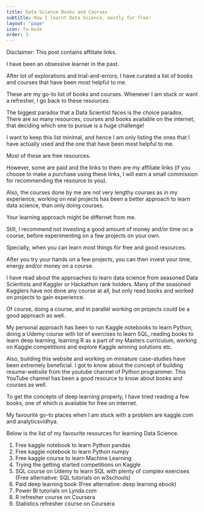 ```yaml
---
title: Data Science Books and Courses
subtitle: How I learnt Data Science, mostly for free!
layout: "page"
icon: fa-book
order: 3
---
```


Disclaimer: This post contains affiliate links.

I have been an obsessive learner in the past.

After lot of explorations and trial-and-errors, I have curated a list of books and courses that have been most helpful to me.

These are my go-to list of books and courses. Whenever I am stuck or want a refresher, I go back to these resources.

The biggest paradox that a Data Scientist faces is the choice paradox. There are so many resources, courses and books available on the internet, that deciding which one to pursue is a huge challenge!

I want to keep this list minimal, and hence I am only listing the ones that I have actually used and the one that have been most helpful to me.

Most of these are free resources.

However, some are paid and the links to them are my affiliate links (if you choose to make a purchase using these links, I will earn a small commission for recommending the resource to you).

Also, the courses done by me are not very lengthy courses as in my experience, working on real projects has been a better approach to learn data science, than only doing courses. 

Your learning approach might be differnet from me.

Still, I recommend not investing a good amount of money and/or time on a course, before experimenting on a few projects on your own.

Specially, when you can learn most things for free and good resources.

After you try your hands on a few projects, you can then invest your time, energy and/or money on a course.

I have read about the approaches to learn data science from seasoned Data Scientists and Kaggler or Hackathon rank holders. Many of the seasoned Kagglers have not done any course at all, but only read books and worked on projects to gain experience.

Of course, doing a course, and in parallel working on projects could be a good approach as well.

My personal approach has been to run Kaggle notebooks to learn Python, doing a Udemy course with lot of exercises to learn SQL, reading books to learn deep learning, learning R as a part of my Masters curriculum, working on Kaggle competitions and explore Kaggle winning solutions etc.

Also, building this website and working on miniature case-studies have been extremely beneficial. I got to know about the concept of building resume-website from the youtube channel of Python programmer. This YouTube channel has been a good resource to know about books and courses as well.

To get the concepts of deep learning properly, I have tried reading a few books, one of which is available for free on internet.

My favourite go-to places when I am stuck with a problem are kaggle.com and analyticsvidhya.

Below is the list of my favourite resources for learning Data Science.

1. Free kaggle notebook to learn Python pandas
2. Free kaggle notebook to learn Python numpy
3. Free kaggle course to learn Machine Learning
4. Trying the getting started competitions on Kaggle
5. SQL course on Udemy to learn SQL with plenty of complex exercises (Free alternative: SQL tutorials on w3schools)
6. Paid deep learning book (Free alternative: deep learning ebook)
8. Power BI tutorials on Lynda.com
9. R refresher course on Coursera
10. Statistics refresher course on Coursera
